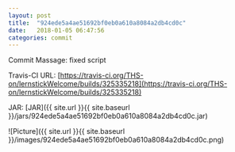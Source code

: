 ```yaml
---
layout: post
title:  "924ede5a4ae51692bf0eb0a610a8084a2db4cd0c"
date:   2018-01-05 06:47:56
categories: commit
---
```


Commit Massage: fixed script  

Travis-CI URL: [https://travis-ci.org/THS-on/lernstickWelcome/builds/325335218](https://travis-ci.org/THS-on/lernstickWelcome/builds/325335218)

JAR: [JAR]({{ site.url }}{{ site.baseurl }}/jars/924ede5a4ae51692bf0eb0a610a8084a2db4cd0c.jar)

![Picture]({{ site.url }}{{ site.baseurl }}/images/924ede5a4ae51692bf0eb0a610a8084a2db4cd0c.png)

